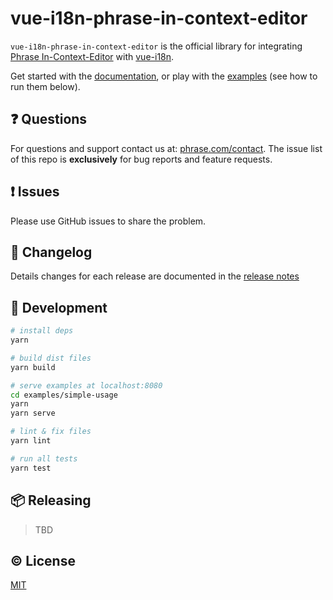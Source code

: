 # vue-i18n-phrase-in-context-editor

`vue-i18n-phrase-in-context-editor` is the official library for integrating [Phrase In-Context-Editor](https://github.com/phrase/in_context_editor) with [vue-i18n](https://github.com/kazupon/vue-i18n). 

Get started with the [documentation](https://phrase.github.io/vue-i18n-phrase-in-context-editor), or play with the [examples](https://github.com/phrase/vue-i18n-phrase-in-context-editor/tree/master/examples) (see how to run them below).

## :question: Questions

For questions and support contact us at: [phrase.com/contact](https://phrase.com/contact). The issue list of this repo is **exclusively** for bug reports and feature requests.

## :exclamation: Issues

Please use GitHub issues to share the problem.

## :scroll: Changelog

Details changes for each release are documented in the [release notes](https://github.com/phrase/vue-i18n-phrase-in-context-editor/releases)

## :hammer: Development

``` bash
# install deps
yarn

# build dist files
yarn build

# serve examples at localhost:8080
cd examples/simple-usage
yarn
yarn serve

# lint & fix files
yarn lint

# run all tests
yarn test
```

## :package: Releasing

> TBD

## :copyright: License

[MIT](http://opensource.org/licenses/MIT)
